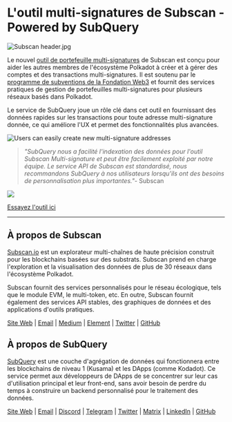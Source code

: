 # L'outil multi-signatures de Subscan - Powered by SubQuery

![Subscan header.jpg](https://cdn-images-1.medium.com/max/1600/1*Xs3mJrvClJq3qBzWU48fjg.jpeg)

Le nouvel [outil de portefeuille multi-signatures](https://medium.com/r/?url=https%3A%2F%2Fmultisig.subscan.io%2F) de Subscan est conçu pour aider les autres membres de l'écosystème Polkadot à créer et à gérer des comptes et des transactions multi-signatures. Il est soutenu par le [programme de subventions de la Fondation Web3](https://github.com/w3f/Grants-Program/blob/master/applications/multisignature_management_tool.md) et fournit des services pratiques de gestion de portefeuilles multi-signatures pour plusieurs réseaux basés dans Polkadot.

Le service de SubQuery joue un rôle clé dans cet outil en fournissant des données rapides sur les transactions pour toute adresse multi-signature donnée, ce qui améliore l'UX et permet des fonctionnalités plus avancées.

![Users can easily create new multi-signature addresses](https://cdn-images-1.medium.com/max/1600/1*e4AALzw8xzERhzBJgPUktQ.png)

> _"SubQuery nous a facilité l'indexation des données pour l'outil Subscan Multi-signature et peut être facilement exploité par notre équipe. Le service API de Subscan est standardisé, nous recommandons SubQuery à nos utilisateurs lorsqu'ils ont des besoins de personnalisation plus importantes."_- Subscan

![](https://cdn-images-1.medium.com/max/1600/1*Hy-1IxJ3ZNQX7qC38H19Bg.png)

[Essayez l'outil ici](https://medium.com/r/?url=https%3A%2F%2Fmultisig.subscan.io%2F)

---

## À propos de Subscan

[Subscan.io](https://www.subscan.io/) est un explorateur multi-chaînes de haute précision construit pour les blockchains basées sur des substrats. Subscan prend en charge l'exploration et la visualisation des données de plus de 30 réseaux dans l'écosystème Polkadot.

Subscan fournit des services personnalisés pour le réseau écologique, tels que le module EVM, le multi-token, etc. En outre, Subscan fournit également des services API stables, des graphiques de données et des applications d'outils pratiques.

[Site Web](https://www.subscan.io/) | [Email](mailto:hello@subscan.io) | [Medium](https://medium.com/subscan) | [Element](https://riot.im/app/#/room/!uaYUrKBueiKUurHliJ:matrix.org) | [Twitter](https://twitter.com/subscan_io/) | [GitHub](https://github.com/itering/subscan-essentials)

## À propos de SubQuery

[SubQuery](https://subquery.network/) est une couche d'agrégation de données qui fonctionnera entre les blockchains de niveau 1 (Kusama) et les DApps (comme Kodadot). Ce service permet aux développeurs de DApps de se concentrer sur leur cas d'utilisation principal et leur front-end, sans avoir besoin de perdre du temps à construire un backend personnalisé pour le traitement des données.

[Site Web](https://subquery.network/) | [Email](mailto:hello@subquery.network) | [Discord](https://discord.com/invite/78zg8aBSMG) | [Telegram](https://t.me/subquerynetwork) | [Twitter](https://twitter.com/subquerynetwork) | [Matrix](https://matrix.to/#/#subquery:matrix.org) | [LinkedIn](https://www.linkedin.com/company/subquery) | [GitHub](https://github.com/subquery)
